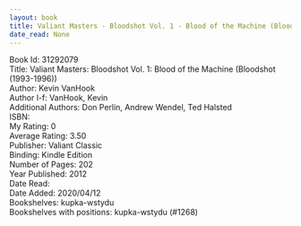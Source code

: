 ```yaml
---
layout: book
title: Valiant Masters - Bloodshot Vol. 1 - Blood of the Machine (Bloodshot (1993-1996))
date_read: None
---
```


Book Id: 31292079<br />
Title: Valiant Masters: Bloodshot Vol. 1: Blood of the Machine (Bloodshot (1993-1996))<br />
Author: Kevin VanHook<br />
Author l-f: VanHook, Kevin<br />
Additional Authors: Don Perlin, Andrew Wendel, Ted Halsted<br />
ISBN: <br />
My Rating: 0<br />
Average Rating: 3.50<br />
Publisher: Valiant Classic<br />
Binding: Kindle Edition<br />
Number of Pages: 202<br />
Year Published: 2012<br />
Date Read: <br />
Date Added: 2020/04/12<br />
Bookshelves: kupka-wstydu<br />
Bookshelves with positions: kupka-wstydu (#1268)<br />

